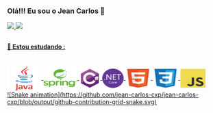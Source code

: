 <!--
- 🔭 I’m currently working on ...
- 🌱 I’m currently learning ...
- 👯 I’m looking to collaborate on ...
- 🤔 I’m looking for help with ...
- 😄 Pronouns: ...
- 💬 Ask me about ...
- 📫 How to reach me: ...
- ⚡ Fun fact: ...
-->

### Olá!!! Eu sou o Jean Carlos 👋

<div>
  <a href="https://github.com/rafaballerini">
  <img height="180em" src="https://github-readme-stats.vercel.app/api?username=jean-carlos-cxp&show_icons=true&theme=dark&include_all_commits=true&count_private=true"/>
  <img height="180em" src="https://github-readme-stats.vercel.app/api/top-langs/?username=jean-carlos-cxp&layout=compact&langs_count=7&theme=dark"/>
</div>
  
##

<h4>🌱 Estou estudando :</h4>
 <div style="display: inline_block"><br>
    <img align="center" alt="Jean-Java" height="60" width="80" src="https://github.com/devicons/devicon/blob/master/icons/java/java-original-wordmark.svg">
    <img align="center" alt="Jean-Spring" height="60" width="80" src="https://github.com/devicons/devicon/blob/master/icons/spring/spring-original-wordmark.svg">
    <img align="center" alt="Jean-C#" height="45" width="50" src="https://github.com/devicons/devicon/blob/master/icons/csharp/csharp-original.svg">
    <img align="center" alt="Jean-DotNeT" height="45" width="50" src="https://github.com/devicons/devicon/blob/master/icons/dotnetcore/dotnetcore-original.svg">
    <img align="center" alt="Jean-HTML" height="45" width="60" src="https://github.com/devicons/devicon/blob/master/icons/html5/html5-original.svg">
    <img align="center" alt="Jean-CSS" height="45" width="60" src="https://github.com/devicons/devicon/blob/master/icons/css3/css3-original.svg">
    <img align="center" alt="Jean-JS" height="45" width="60" src="https://github.com/devicons/devicon/blob/master/icons/javascript/javascript-original.svg">
  </div>
  
<div>
    ![Snake animation](https://github.com/jean-carlos-cxp/jean-carlos-cxp/blob/output/github-contribution-grid-snake.svg)
</div>
  



  
 
 

